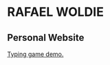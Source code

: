 <html lang="en">
<head>
  <meta charset="UTF-8">
  <meta http-equiv="X-UA-Compatible" content="IE=edge">
  <meta name="viewport" content="width=device-width, initial-scale=1.0">
  <title>RAFAEL WOLDIE</title>
  <link rel="shortcut icon" href="favicon.ico" type="image/x-icon">
  <link rel="stylesheet" href="style.css">
</head>
<body>
  <h1>
  RAFAEL WOLDIE 
 </h1>
 <h2>Personal Website</h2>
<a href="./typinggamerafael.html">Typing game demo.</a>
<script src="main.js"></script>
</body>
</html>

<!--

Project Set Up:
  Project Organization .


 -->
